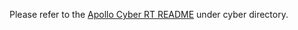 Please refer to the  [Apollo Cyber RT README](https://github.com/ApolloAuto/apollo/tree/master/cyber/REAME.md) under cyber directory.
